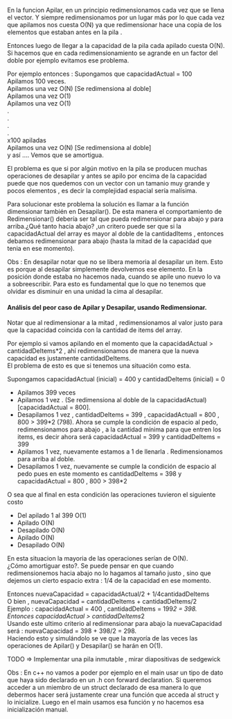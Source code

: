 En la funcion Apilar, en un principio redimensionamos cada vez que se llena el vector. Y siempre redimensionamos por un lugar más por lo que cada vez que apilamos nos cuesta O(N) ya que redimensionar hace una copia de los elementos que estaban antes en la pila .

Entonces luego de llegar a la capacidad de la pila cada apilado cuesta O(N).
Si hacemos que en cada redimensionamiento se agrande en un factor del doble por ejemplo evitamos ese problema.

Por ejemplo entonces :
Supongamos que capacidadActual = 100  
Apilamos 100 veces.  
Apilamos una vez O(N) [Se redimensiona al doble]  
Apilamos una vez O(1)  
Apilamos una vez O(1)  
.  
.  
.  
.  
x100 apiladas  
Apilamos una vez O(N) [Se redimensiona al doble]  
y así .... Vemos que se amortigua.  

El problema es que si por algún motivo en la pila se producen muchas operaciones de desapilar y antes se apilo por encima de la capacidad puede que nos quedemos con un vector con un tamanio muy grande y pocos elementos , es decir la complejidad espacial sería malísima.

Para solucionar este problema la solución es llamar a la función dimensionar también en Desapilar().
De esta manera el comportamiento de Redimensionar() debería ser tal que pueda redimensionar para abajo y para arriba.¿Qué tanto hacia abajo? ,un critero puede ser que si la capacidadActual del array es mayor al doble de la cantidadItems , entonces debamos redimensionar para abajo (hasta la mitad de la capacidad que tenia en ese momento).

Obs : En desapilar notar que no se libera memoria al desapilar un item. Esto es porque al desapilar
simplemente devolvemos ese elemento. En la posición donde estaba no hacemos nada, cuando se apile uno nuevo lo va a sobreescribir. Para esto es fundamental que lo que no tenemos que olvidar es disminuir en una unidad la cima al desapilar.

#### Análisis del peor caso de Apilar y Desapilar, usando Redimensionar.


Notar que al redimensionar a la mitad , redimensionamos al valor justo para que la capacidad coincida con la cantidad de items del array.  

Por ejemplo si vamos apilando en el momento que la capacidadActual > cantidadDeItems*2 , ahí redimensionamos de manera que la nueva capacidad es justamente cantidadDeItems.  
El problema de esto es que si tenemos una situación como esta.


Supongamos capacidadActual (inicial) = 400 y cantidadDeItems (inicial) = 0

- Apilamos 399 veces  
- Apilamos 1 vez . (Se redimensiona al doble de la capacidadActual) [capacidadActual = 800].  
- Desapilamos 1 vez , cantidadDeItems = 399 , capacidadActuall = 800 , 800 > 399*2 (798). 
Ahora se cumple la condición de espacio al pedo, redimensionamos para abajo , a la cantidad mínima para que entren los items, es decir ahora será capacidadActual = 399 y cantidadDeItems = 399
- Apilamos 1 vez, nuevamente estamos a 1 de llenarla . Redimensionamos para arriba al doble.
- Desapilamos 1 vez, nuevamente se cumple la condición de espacio al pedo pues en este momento es cantidadDeItems = 398 y capacidadActual = 800 , 800 > 398*2

O sea que al final en esta condición las operaciones tuvieron el siguiente costo
- Del apilado 1 al 399 O(1)
- Apilado O(N)
- Desapilado O(N)
- Apilado O(N)
- Desapilado O(N)

En esta situacion la mayoria de las operaciones serían de O(N).  
¿Cómo amortiguar esto?. Se puede pensar en que cuando redimensionemos hacia abajo no lo hagamos al tamaño justo , sino que dejemos un cierto espacio extra : 1/4 de la capacidad en ese momento.

Entonces nuevaCapacidad = capacidadActual/2 + 1/4cantidadDeItems  
O bien , nuevaCapacidad = cantidadDeItems + cantidadDeItems/2  
Ejemplo : capacidadActual = 400 , cantidadDeItems = 199*2 = 398.  
Entonces capacidadActual > cantidadDeItems*2   
Usando este ultimo criterio al redimensionar para abajo la nuevaCapacidad será : 
nuevaCapacidad = 398 + 398/2 = 298.  
Haciendo esto y simulándolo se ve que la mayoría de las veces las operaciones de Apilar() y Desapilar() se harán en O(1).


TODO => Implementar una pila inmutable , mirar diapositivas de sedgewick

Obs : En c++ no vamos a poder por ejemplo en el main usar un tipo de dato que haya sido declarado en un .h con forward declaration. Si queremos acceder a un miembro de un struct declarado de esa manera lo que debermos hacer será justamente crear una función que acceda al struct y lo inicialize. Luego en el main usamos esa función y no hacemos esa inicialización manual.

